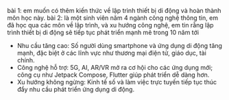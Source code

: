 bài 1: em muốn có thêm kiến thức về lập trình thiết bị di động và hoàn thành môn học này.
bài 2:
là một sinh viên năm 4 ngành công nghệ thông tin, em đã học qua các môn về lập trình, và xu hướng công nghệ, em tin rằng lập trình thiết bị di động sẽ tiếp tục phát triển mạnh mẽ trong 10 năm tới
- Nhu cầu tăng cao: Số người dùng smartphone và ứng dụng di động tăng mạnh, đặc biệt ở các lĩnh vực như thương mại điện tử, giáo dục, tài chính.
- Công nghệ hỗ trợ: 5G, AI, AR/VR mở ra cơ hội cho các ứng dụng mới; công cụ như Jetpack Compose, Flutter giúp phát triển dễ dàng hơn.
- Xu hướng không ngừng: Kinh tế số và làm việc trực tuyến tiếp tục thúc đẩy nhu cầu phát triển ứng dụng di động.
